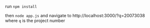 run `npm install` 

then `node app.js` and navigate to http://localhost:3000/?q=20073038 where `q` is the project number
